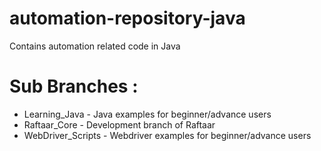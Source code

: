 # automation-repository-java

Contains automation related code in Java

# Sub Branches :

- Learning_Java - Java examples for beginner/advance users
- Raftaar_Core - Development branch of Raftaar
- WebDriver_Scripts - Webdriver examples for beginner/advance users